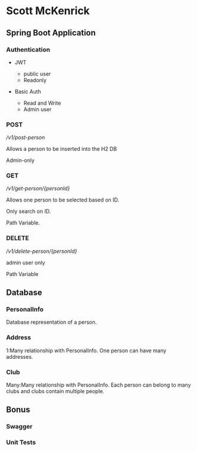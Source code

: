 # Scott McKenrick

## Spring Boot Application

### Authentication

* JWT

    * public user
    * Readonly

* Basic Auth
    * Read and Write
    * Admin user

### POST

_/v1/post-person_

Allows a person to be inserted into the H2 DB

Admin-only

### GET
_/v1/get-person/{personId}_

Allows one person to be selected based on ID.

Only search on ID.

Path Variable.

### DELETE

_/v1/delete-person/{personId}_

admin user only

Path Variable

## Database

### PersonalInfo
Database representation of a person.

### Address
1:Many relationship with PersonalInfo. One person can have many addresses.

### Club
Many:Many relationship with PersonalInfo. Each person can belong to many clubs and clubs contain multiple people.

## Bonus

### Swagger

### Unit Tests